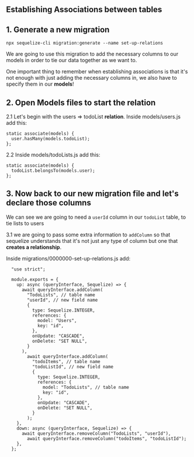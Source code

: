 ## Establishing Associations between tables

## 1. Generate a new migration

`npx sequelize-cli migration:generate --name set-up-relations`

We are going to use this migration to add the necessary columns to our models in order to tie our data together as we want to.

One important thing to remember when establishing associations is that it's not enough with just adding the necessary columns in, we also have to specify them in our **models**!

## 2. Open Models files to start the relation

2.1 Let's begin with the users => todoList **relation**.
Inside models/users.js add this:

    static associate(models) {
      user.hasMany(models.todoList);
    };

2.2 Inside models/todoLists.js add this:

    static associate(models) {
      todoList.belongsTo(models.user);
    };

## 3. Now back to our new migration file and let's declare those columns

We can see we are going to need a `userId` column in our `todoList` table, to tie lists to users

3.1 we are going to pass some extra information to `addColumn` so that sequelize understands that it's not just any type of column but one that **creates a relationship**.

Inside migrations/0000000-set-up-relations.js add:

      "use strict";

      module.exports = {
        up: async (queryInterface, Sequelize) => {
          await queryInterface.addColumn(
            "TodoLists", // table name
            "userId", // new field name
            {
              type: Sequelize.INTEGER,
              references: {
                model: "Users",
                key: "id",
              },
              onUpdate: "CASCADE",
              onDelete: "SET NULL",
            }
          ),
            await queryInterface.addColumn(
              "todoItems", // table name
              "todoListId", // new field name
              {
                type: Sequelize.INTEGER,
                references: {
                  model: "TodoLists", // table name
                  key: "id",
                },
                onUpdate: "CASCADE",
                onDelete: "SET NULL",
              }
            );
        },
        down: async (queryInterface, Sequelize) => {
          await queryInterface.removeColumn("TodoLists", "userId"),
            await queryInterface.removeColumn("todoItems", "todoListId");
        },
      };
